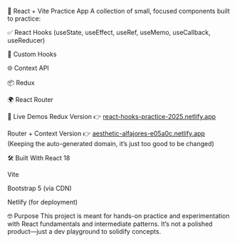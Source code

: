 🧪 React + Vite Practice App
A collection of small, focused components built to practice:

✅ React Hooks (useState, useEffect, useRef, useMemo, useCallback, useReducer)

🔁 Custom Hooks

🌐 Context API

📦 Redux

🌍 React Router

🚀 Live Demos
Redux Version
👉 [react-hooks-practice-2025.netlify.app](https://react-hooks-practice-2025.netlify.app/login)

Router + Context Version
👉 [aesthetic-alfajores-e05a0c.netlify.app](https://aesthetic-alfajores-e05a0c.netlify.app/login)
(Keeping the auto-generated domain, it’s just too good to be changed)

🛠️ Built With
React 18

Vite

Bootstrap 5 (via CDN)

Netlify (for deployment)

🤓 Purpose
This project is meant for hands-on practice and experimentation with React fundamentals and intermediate patterns. It’s not a polished product—just a dev playground to solidify concepts.
